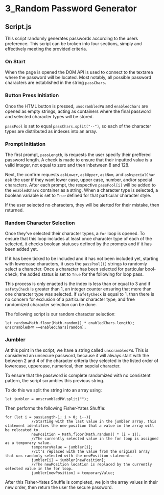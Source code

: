 # 3_Random Password Generator

## Script.js

This script randomly generates passwords according to the users preference. This script can be broken into four sections, simply and effectively meeting the provided criteria.

### On Start

When the page is opened the DOM API is used to connect to the textarea where the password will be located. Most notably, all possible password characters are established in the string `passChars`. 

### Button Press Initiation

Once the HTML button is pressed, `unscrambledPW` and `enabledChars` are opened as empty strings, acting as containers where the final password and selected character types will be stored. 

`passPool` is set to equal `passChars.split("--")`, so each of the character types are distributed as indexes into an array. 

### Prompt Initiation

The first prompt, `passLength`, is requests the user specify their preffered password length. A check is made to ensure that their inputted value is a valid integer, not equal to zero and then inbetween 8 and 128. 

Next, the confirm requests `askLower`, `askUpper`, `askNum`, and `askspecialChar` ask the user if they want lower case, upper case, number, and/or special characters. After each prompt, the respective `passPool[i]` will be added to the `enabledChars` container as a string. When a character type is selected, a boolean variable is set to `True` defined for that particular character style.

If the user selected no characters, they will be alerted for their mistake, then returned.

### Random Character Selection

Once they've selected their character types, a `for` loop is opened. To ensure that this loop includes at least once character type of each of the selected, it checks boolean statuses defined by the prompts and if it has been added yet.

If it has been ticked to be included and it has not been included yet, starting with lowercase characters, it uses the `passPool[i]` strings to randomly select a character. Once a character has been selected for particular bool-check, the added status is set to `True` for the following for loop pass. 

This process is only enacted is the index is less than or equal to 3 and if `safetyCheck` is greater than 1, an integer counter ensuring that more than one character type was selected. If `safetyCheck` is equal to 1, than there is no concern for exclusion of a particular character type, and free randomized character selection can be done.

The following script is our random character selection:

```
let random=Math.floor(Math.random() * enabledChars.length); unscrambledPW +=enabledChars[random]; 
``` 


### Jumbler

At this point in the script, we have a string called `unscrambledPW`. This is considered an unsecure password, because it will always start with the between 2 and 4 of the character criteria they selected in the listed order of lowercase, uppercase, numerical, then sepcial character. 

To ensure that the password is complete randomized with no consistent pattern, the script scrambles this previous string.

To do this we split the string into an array using:
```
let jumbler = unscrambledPW.split("");
```

Then performs the following Fisher-Yates Shuffle:
```
for (let i = passLength-1; i > 0; i--){
            //Starting with the last value in the jumbler array, this statement identifies the new position that a value in the array will be relocated to.
            newPosition = Math.floor(Math.random() * (i + 1));
            //The currently selected value in the for loop is assigned as a temporary value. 
            temporaryValue = jumbler[i];
            //It's replaced with the value from the original array that was randomly selected with the newPosition statement.
            jumbler[i] = jumbler[newPosition];
            //The newPosition location is replaced by the currently selected value in the for loop.
            jumbler[newPosition] = temporaryValue;
```

After this Fisher-Yates Shuffle is completed, we join the array values in their new order, then return the user the secure password. 